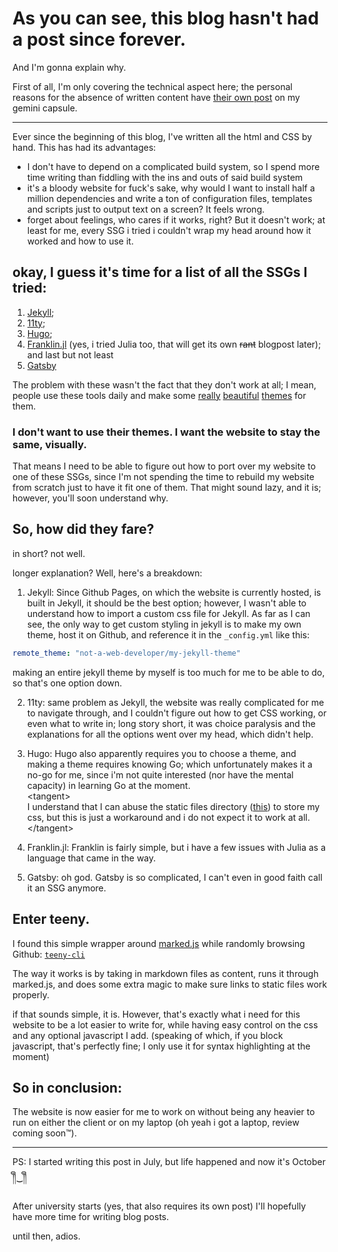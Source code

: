 # As you can see, this blog hasn't had a post since forever.

And I'm gonna explain why.

First of all, I'm only covering the technical aspect here; the personal reasons for the absence of written content have [their own post](gemini://not-a-web-developer.srht.site/2022/June/writing.gmi) on my gemini capsule.

---

Ever since the beginning of this blog, I've written all the html and CSS by hand. This has had its advantages:
- I don't have to depend on a complicated build system, so I spend more time writing than fiddling with the ins and outs of said build system
- it's a bloody website for fuck's sake, why would I want to install half a million dependencies and write a ton of configuration files, templates and scripts just to output text on a screen? It feels wrong.
- forget about feelings, who cares if it works, right? But it doesn't work; at least for me, every SSG i tried i couldn't wrap my head around how it worked and how to use it.

## okay, I guess it's time for a list of all the SSGs I tried:

1. [Jekyll](http://jekyllrb.com/);
2. [11ty](https://www.11ty.dev/);
3. [Hugo](https://gohugo.io/);
4. [Franklin.jl](https://franklinjl.org/) (yes, i tried Julia too, that will get its own ~~rant~~ blogpost later); and last but not least
5. [Gatsby](https://www.gatsbyjs.com/)

The problem with these wasn't the fact that they don't work at all; I mean, people use these tools daily and make some [really](https://github.com/jeffreytse/jekyll-theme-yat/) [beautiful](https://github.com/yinkakun/eleventy-duo) [themes](https://themes.gohugo.io/themes/hermit/) for them.

### I don't want to use their themes. I want the website to stay the same, visually.

That means I need to be able to figure out how to port over my website to one of these SSGs, since I'm not spending the time to rebuild my website from scratch just to have it fit one of them. That might sound lazy, and it is; however, you'll soon understand why.

## So, how did they fare?

in short? not well.

longer explanation? Well, here's a breakdown:

1. Jekyll: Since Github Pages, on which the website is currently hosted, is built in Jekyll, it should be the best option; however, I wasn't able to understand how to import a custom css file for Jekyll. As far as I can see, the only way to get custom styling in jekyll is to make my own theme, host it on Github, and reference it in the `_config.yml` like this:
```yaml
remote_theme: "not-a-web-developer/my-jekyll-theme"
```
making an entire jekyll theme by myself is too much for me to be able to do, so that's one option down.

2. 11ty: same problem as Jekyll, the website was really complicated for me to navigate through, and I couldn't figure out how to get CSS working, or even what to write in; long story short, it was choice paralysis and the explanations for all the options went over my head, which didn't help.

3. Hugo: Hugo also apparently requires you to choose a theme, and making a theme requires knowing Go; which unfortunately makes it a no-go for me, since i'm not quite interested (nor have the mental capacity) in learning Go at the moment. <br>
\<tangent\><br>
I understand that I can abuse the static files directory ([this](https://gohugo.io/content-management/static-files/)) to store my css, but this is just a workaround and i do not expect it to work at all.<br>
\</tangent\>

4. Franklin.jl: Franklin is fairly simple, but i have a few issues with Julia as a language that came in the way.

5. Gatsby: oh god. Gatsby is so complicated, I can't even in good faith call it an SSG anymore.

## Enter teeny.

I found this simple wrapper around [marked.js](https://github.com/markedjs/marked) while randomly browsing Github: [`teeny-cli`](https://github.com/yakkomajuri/teeny)

The way it works is by taking in markdown files as content, runs it through marked.js, and does some extra magic to make sure links to static files work properly.

if that sounds simple, it is. However, that's exactly what i need for this website to be a lot easier to write for, while having easy control on the css and any optional javascript I add. (speaking of which, if you block javascript, that's perfectly fine; I only use it for syntax highlighting at the moment)

## So in conclusion:

The website is now easier for me to work on without being any heavier to run on either the client or on my laptop (oh yeah i got a laptop, review coming soon™).

---

PS: I started writing this post in July, but life happened and now it's October ༎ຶ⁠‿⁠༎ຶ

After university starts (yes, that also requires its own post) I'll hopefully have more time for writing blog posts.

until then, adios.
